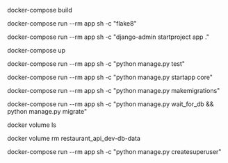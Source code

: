 docker-compose build

docker-compose run --rm app sh -c "flake8"

docker-compose run --rm app sh -c "django-admin startproject app ."

docker-compose up

docker-compose run --rm app sh -c "python manage.py test"

docker-compose run --rm app sh -c "python manage.py startapp core"

docker-compose run --rm app sh -c "python manage.py makemigrations"

docker-compose run --rm app sh -c "python manage.py wait_for_db && python manage.py migrate"

docker volume ls

docker volume rm restaurant_api_dev-db-data

docker-compose run --rm app sh -c "python manage.py createsuperuser"
